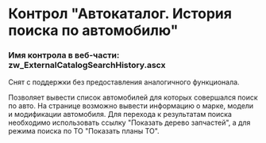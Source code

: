 ﻿---
description: 2.4.10.1
---
# Контрол "Автокаталог. История поиска по автомобилю"
### Имя контрола в веб-части: zw_ExternalCatalogSearchHistory.ascx
Снят с поддержки без предоставления аналогичного функционала.

Позволяет вывести список автомобилей для которых совершался поиск по авто.
На странице возможно вывести информацию о марке, модели и модификации автомобиля.
Для перехода к результатам поиска необходимо использовать ссылку "Показать дерево запчастей", а для режима поиска по ТО "Показать планы ТО".
